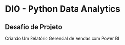 # DIO - Python Data Analytics

## Desafio de Projeto
Criando Um Relatório Gerencial de Vendas com Power BI
